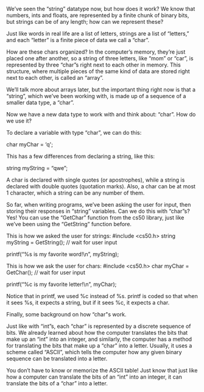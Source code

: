 We’ve seen the “string” datatype now, but how does it work?  We know that numbers, ints and floats, are represented by a finite chunk of binary bits, but strings can be of any length; how can we represent these?

Just like words in real life are a list of letters, strings are a list of “letters,” and each “letter” is a finite piece of data we call a “char”.

How are these chars organized?  In the computer’s memory, they’re just placed one after another, so a string of three letters, like “mom” or “car”, is represented by three “char”s right next to each other in memory.  This structure, where multiple pieces of the same kind of data are stored right next to each other, is called an “array”.

We’ll talk more about arrays later, but the important thing right now is that a “string”, which we’ve been working with, is made up of a sequence of a smaller data type, a “char”.

Now we have a new data type to work with and think about: “char”.  How do we use it?

To declare a variable with type “char”, we can do this:

char myChar = ‘q';

This has a few differences from declaring a string, like this:

string myString = “qwe”;

A char is declared with single quotes (or apostrophes), while a string is declared with double quotes (quotation marks).  Also, a char can be at most 1 character, which a string can be any number of them.

So far, when writing programs, we’ve been asking the user for input, then storing their responses in “string” variables.  Can we do this with “char”s?  Yes!  You can use the “GetChar” function from the cs50 library, just like we’ve been using the “GetString” function before.

This is how we asked the user for strings:
#include <cs50.h>
string myString = GetString(); // wait for user input

printf(“%s is my favorite word!\n”, myString);

This is how we ask the user for chars:
#include <cs50.h>
char myChar = GetChar(); // wait for user input

printf(“%c is my favorite letter!\n”, myChar);

Notice that in printf, we used %c instead of %s.  printf is coded so that when it sees %s, it expects a string, but if it sees %c, it expects a char.

Finally, some background on how “char"s work.

Just like with “int”s, each “char” is represented by a discrete sequence of bits.  We already learned about how the computer translates the bits that make up an “int” into an integer, and similarly, the computer has a method for translating the bits that make up a “char” into a letter.  Usually, it uses a scheme called “ASCII”, which tells the computer how any given binary sequence can be translated into a letter.

You don’t have to know or memorize the ASCII table!  Just know that just like how a computer can translate the bits of an “int” into an integer, it can translate the bits of a “char” into a letter.
